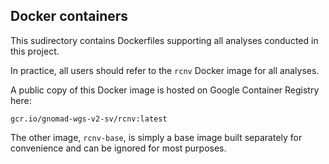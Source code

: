 ## Docker containers

This sudirectory contains Dockerfiles supporting all analyses conducted in this project.  

In practice, all users should refer to the `rcnv` Docker image for all analyses.

A public copy of this Docker image is hosted on Google Container Registry here:
```
gcr.io/gnomad-wgs-v2-sv/rcnv:latest
```

The other image, `rcnv-base`, is simply a base image built separately for convenience and can be ignored for most purposes. 
